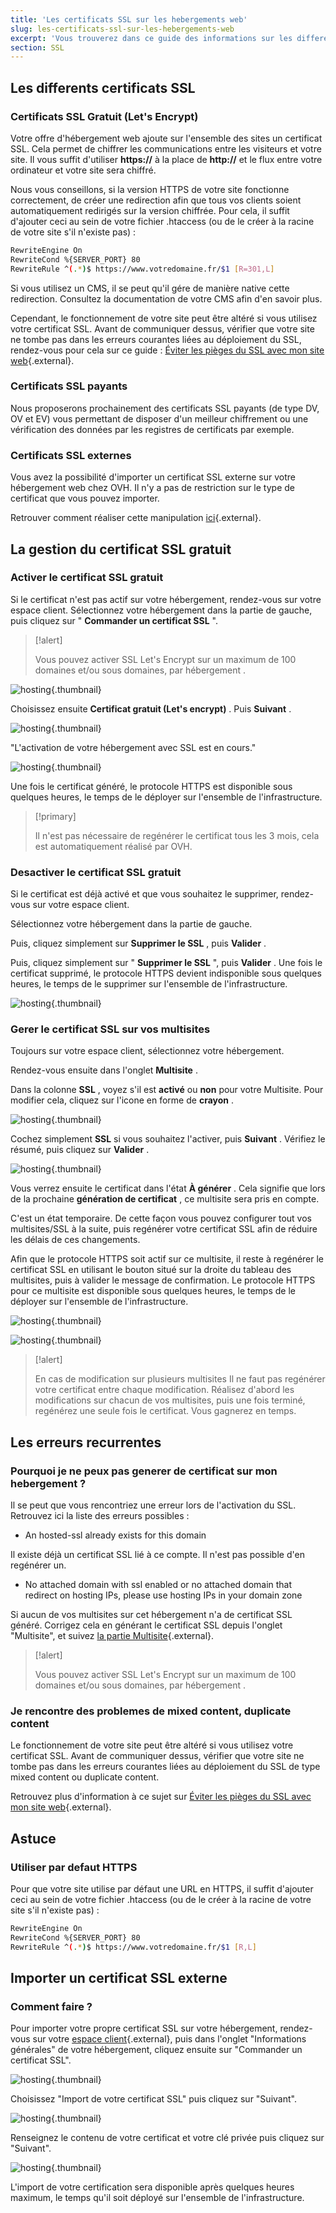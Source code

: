 ```yaml
---
title: 'Les certificats SSL sur les hebergements web'
slug: les-certificats-ssl-sur-les-hebergements-web
excerpt: 'Vous trouverez dans ce guide des informations sur les differents certificats SSL sur nos hebergements Web.'
section: SSL
---
```


## Les differents certificats SSL

### Certificats SSL Gratuit (Let's Encrypt)
Votre offre d'hébergement web ajoute sur l'ensemble des sites un certificat SSL. Cela permet de chiffrer les communications entre les visiteurs et votre site. Il vous suffit d'utiliser **https://** à la place de **http://** et le flux entre votre ordinateur et votre site sera chiffré.

Nous vous conseillons, si la version HTTPS de votre site fonctionne correctement, de créer une redirection afin que tous vos clients soient automatiquement redirigés sur la version chiffrée. Pour cela, il suffit d'ajouter ceci au sein de votre fichier .htaccess (ou de le créer à la racine de votre site s'il n'existe pas) :


```bash
RewriteEngine On
RewriteCond %{SERVER_PORT} 80
RewriteRule ^(.*)$ https://www.votredomaine.fr/$1 [R=301,L]
```

Si vous utilisez un CMS, il se peut qu'il gére de manière native cette redirection. Consultez la documentation de votre CMS afin d'en savoir plus.

Cependant, le fonctionnement de votre site peut être altéré si vous utilisez votre certificat SSL. Avant de communiquer dessus, vérifier que votre site ne tombe pas dans les erreurs courantes liées au déploiement du SSL, rendez-vous pour cela sur ce guide : [Éviter les pièges du SSL avec mon site web](https://docs.ovh.com/fr/hosting/eviter-les-pieges-du-ssl-avec-mon-site-web/){.external}.

### Certificats SSL payants
Nous proposerons prochainement des certificats SSL payants (de type DV, OV et EV) vous permettant de disposer d'un meilleur chiffrement ou une vérification des données par les registres de certificats par exemple.

### Certificats SSL externes
Vous avez la possibilité d'importer un certificat SSL externe sur votre hébergement web chez OVH. Il n'y a pas de restriction sur le type de certificat que vous pouvez importer.

Retrouver comment réaliser cette manipulation [ici](#IMPORT_SSL){.external}.

## La gestion du certificat SSL gratuit

### Activer le certificat SSL gratuit
Si le certificat n'est pas actif sur votre hébergement, rendez-vous sur votre espace client. Sélectionnez votre hébergement dans la partie de gauche, puis cliquez sur " **Commander un certificat SSL** ".

> [!alert]
>
> Vous pouvez activer SSL Let's Encrypt sur un maximum de 100 domaines et/ou sous
> domaines,  par hébergement .
> 

![hosting](images/4584.png){.thumbnail}

Choisissez ensuite  **Certificat gratuit (Let's encrypt)** . Puis  **Suivant** .

![hosting](images/4607.png){.thumbnail}

"L'activation de votre hébergement avec SSL est en cours."

![hosting](images/4587.png){.thumbnail}

Une fois le certificat généré, le protocole HTTPS est disponible sous quelques heures, le temps de le déployer sur l'ensemble de l'infrastructure.

> [!primary]
>
> Il n'est pas nécessaire de regénérer le certificat tous les 3 mois, cela est automatiquement réalisé par OVH.
> 

### Desactiver le certificat SSL gratuit
Si le certificat est déjà activé et que vous souhaitez le supprimer, rendez- vous sur votre espace client.

Sélectionnez votre hébergement dans la partie de gauche.

Puis, cliquez simplement sur  **Supprimer le SSL** , puis  **Valider** .

Puis, cliquez simplement sur " **Supprimer le SSL** ", puis  **Valider** . Une fois le certificat supprimé, le protocole HTTPS devient indisponible sous quelques heures, le temps de le supprimer sur l'ensemble de l'infrastructure.

![hosting](images/4593.png){.thumbnail}

<a name="MULTI_SITE"></a>

### Gerer le certificat SSL sur vos multisites
Toujours sur votre espace client, sélectionnez votre hébergement.

Rendez-vous ensuite dans l'onglet  **Multisite** .

Dans la colonne  **SSL** , voyez s'il est  **activé**  ou  **non**  pour votre Multisite. Pour modifier cela, cliquez sur l'icone en forme de  **crayon** .

![hosting](images/4595.png){.thumbnail}

Cochez simplement  **SSL**  si vous souhaitez l'activer, puis  **Suivant** . Vérifiez le résumé, puis cliquez sur  **Valider** .

![hosting](images/4599.png){.thumbnail}

Vous verrez ensuite le certificat dans l'état  **À générer** . Cela signifie que lors de la prochaine  **génération de certificat** , ce multisite sera pris en compte.

C'est un état temporaire. De cette façon vous pouvez configurer tout vos multisites/SSL à la suite, puis regénérer votre certificat SSL afin de réduire les délais de ces changements.

Afin que le protocole HTTPS soit actif sur ce multisite, il reste à regénérer le certificat SSL en utilisant le bouton situé sur la droite du tableau des multisites, puis à valider le message de confirmation. Le protocole HTTPS pour ce multisite est disponible sous quelques heures, le temps de le déployer sur l'ensemble de l'infrastructure.

![hosting](images/4604.png){.thumbnail}

![hosting](images/4606.png){.thumbnail}

> [!alert]
>
> En cas de modification sur plusieurs multisites
> Il ne faut pas regénérer votre certificat entre chaque modification. Réalisez d'abord les modifications sur chacun de vos multisites, puis une fois terminé, regénérez une seule fois le certificat. Vous gagnerez en temps.
> 

## Les erreurs recurrentes

### Pourquoi je ne peux pas generer de certificat sur mon hebergement ?
Il se peut que vous rencontriez une erreur lors de l'activation du SSL. Retrouvez ici la liste des erreurs possibles :

- An hosted-ssl already exists for this domain

Il existe déjà un certificat SSL lié à ce compte. Il n'est pas possible d'en regénérer un.

- No attached domain with ssl enabled or no attached domain that redirect on hosting IPs, please use hosting IPs in your domain zone

Si aucun de vos multisites sur cet hébergement n'a de certificat SSL généré. Corrigez cela en générant le certificat SSL depuis l'onglet "Multisite", et suivez [la partie Multisite](#MULTI_SITE){.external}.

> [!alert]
>
> Vous pouvez activer SSL Let's Encrypt sur un maximum de 100 domaines et/ou sous domaines,  par hébergement .
> 

### Je rencontre des problemes de mixed content, duplicate content
Le fonctionnement de votre site peut être altéré si vous utilisez votre certificat SSL. Avant de communiquer dessus, vérifier que votre site ne tombe pas dans les erreurs courantes liées au déploiement du SSL de type mixed content ou duplicate content.

Retrouvez plus d'information à ce sujet sur [Éviter les pièges du SSL avec mon site web](https://docs.ovh.com/fr/hosting/eviter-les-pieges-du-ssl-avec-mon-site-web/){.external}.

## Astuce

### Utiliser par defaut HTTPS
Pour que votre site utilise par défaut une URL en HTTPS, il suffit d'ajouter ceci au sein de votre fichier .htaccess (ou de le créer à la racine de votre site s'il n'existe pas) :

```bash
RewriteEngine On
RewriteCond %{SERVER_PORT} 80
RewriteRule ^(.*)$ https://www.votredomaine.fr/$1 [R,L]
```

<a name="IMPORT_SSL"></a>

## Importer un certificat SSL externe

### Comment faire ?
Pour importer votre propre certificat SSL sur votre hébergement, rendez-vous sur votre [espace client](https://www.ovh.com/auth/?action=gotomanager){.external}, puis dans l'onglet "Informations générales" de votre hébergement, cliquez ensuite sur "Commander un certificat SSL".

![hosting](images/4572.png){.thumbnail}

Choisissez "Import de votre certificat SSL" puis cliquez sur "Suivant".

![hosting](images/4573.png){.thumbnail}

Renseignez le contenu de votre certificat et votre clé privée puis cliquez sur "Suivant".

![hosting](images/4574.png){.thumbnail}

L'import de votre certification sera disponible après quelques heures maximum, le temps qu'il soit déployé sur l'ensemble de l'infrastructure.